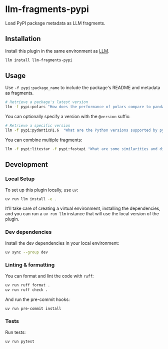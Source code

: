 # llm-fragments-pypi

Load PyPI package metadata as LLM fragments.

## Installation

Install this plugin in the same environment as [LLM](https://llm.datasette.io/).

```sh
llm install llm-fragments-pypi
```

## Usage

Use `-f pypi:package_name` to include the package's README and metadata as fragments.

```sh
# Retrieve a package's latest version
llm -f pypi:polars "How does the performance of polars compare to pandas?"
```

You can optionally specify a version with the `@version` suffix:

```sh
# Retrieve a specific version
llm -f pypi:pydantic@1.6  "What are the Python versions supported by pydantic?"
```

You can combine multiple fragments:

```sh
llm -f pypi:litestar -f pypi:fastapi "What are some similarities and differences between litestar and fastapi?"
```

## Development

### Local Setup

To set up this plugin locally, use `uv`:

```sh
uv run llm install -e .
```

It'll take care of creating a virtual environment, installing the dependencies, and you can run a `uv run llm` instance that will use the local version of the plugin.

### Dev dependencies

Install the dev dependencies in your local environment:

```sh
uv sync --group dev
```

### Linting & formatting

You can format and lint the code with `ruff`:

```sh
uv run ruff format .
uv run ruff check .
```

And run the pre-commit hooks:

```sh
uv run pre-commit install
```

### Tests

Run tests:

```sh
uv run pytest
```

